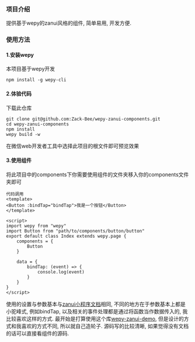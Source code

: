 ### 项目介绍
提供基于wepy的zanui风格的组件, 简单易用, 开发方便.
### 使用方法
#### 1.安装wepy
本项目基于wepy开发
```
npm install -g wepy-cli
```
#### 2.体验代码
下载此仓库
```
git clone git@github.com:Zack-Bee/wepy-zanui-components.git
cd wepy-zanui-components
npm install
wepy build -w
```
在微信web开发者工具中选择此项目的根文件即可预览效果

#### 3.使用组件
将此项目中的components下你需要使用组件的文件夹移入你的components文件夹即可
```
代码调用
<template>
<Button :bindTap="bindTap">我是一个按钮</Button>
</template>

<script>
import wepy from "wepy"
import Button from "path/to/components/button/button"
export default class Index extends wepy.page {
    components = {
        Button
    }

    data = {
        bindTap: (event) => {
            console.log(event)
        }
    }
}
</script>
```
使用的设置与参数基本与[zanui小程序文档](https://www.youzanyun.com/zanui/weapp#/zanui)相同, 不同的地方在于参数基本上都是小驼峰式, 例如bindTap, 以及相关的事件处理都是通过将函数当作数据传入的, 我比较喜欢这样的方式. 最开始是打算使用这个库[wepy-zanui-demo](https://github.com/brucx/wepy-zanui-demo), 但是设计的方式和我喜欢的方式不同, 所以就自己造轮子. 源码写的比较清晰, 如果觉得没有文档的话可以直接看组件的源码.

